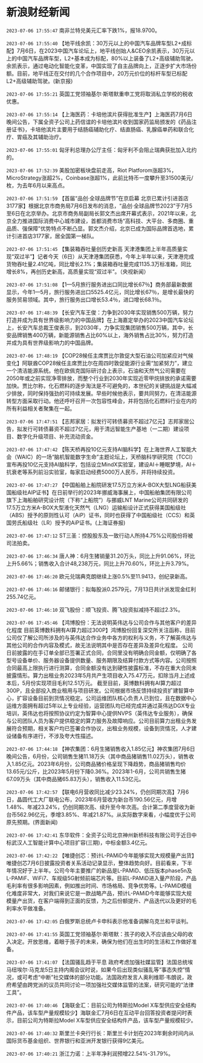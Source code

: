 # 新浪财经新闻
`2023-07-06 17:55:47` 南非兰特兑美元汇率下跌1%，报18.9700。

`2023-07-06 17:55:40` 【地平线余凯：30万元以上的中国汽车品牌车型L2+成标配】7月6日，在2023中国汽车论坛上，地平线创始人&CEO余凯表示，30万元以上的中国汽车品牌车型，L2+基本成为标配，80%以上装备了L2+高级辅助驾驶。余凯表示，通过电动化智能化变革，中国实现了自主品牌向上，正逐步扩大市场份额。目前，地平线正在交付的几个合作项目中，20万元价位的标杆车型已标配L2+高级辅助驾驶。(新京报)

`2023-07-06 17:55:21` 英国工党领袖基尔·斯塔默重申工党将取消私立学校的税收优惠。

`2023-07-06 17:55:14` 【上海医药：卡培他滨片获得批准生产】上海医药7月6日晚间公告，下属全资子公司上药信谊的卡培他滨片收到国家药监局颁发的《药品注册证书》，卡培他滨片主要用于结肠癌辅助化疗、结直肠癌、乳腺癌单药和联合化疗、胃癌及其辅助治疗。

`2023-07-06 17:55:01` 匈牙利总理办公厅主任：匈牙利不会阻止瑞典获批加入北约的。

`2023-07-06 17:52:39` 美股加密板块盘前走高，Riot Platforom涨超3%，MicroStrategy涨超2%，Coinbase涨超1%，此前比特币一度攀升至31500美元/枚，为去年6月以来高点。

`2023-07-06 17:51:59` 【首届“品创·全球品牌节”在京启幕 北京已累计引进首店3177家】根据北京市商务局7月6日发布的消息，“品创·全球品牌节2023”于7月5至6日在北京举办。北京市商务局副局长郭文杰出席开幕式表示，2021年以来，北京全力推进国际消费中心城市建设，首都消费市场“高科技、大平台、多商圈、重品质、强保障”优势特点不断凸显。郭文杰介绍，北京已成为国际品牌首选地，累计引进首店3177家，居全国第一梯队。

`2023-07-06 17:51:45` 【集装箱吞吐量创历史新高 天津港集团上半年高质量实现“双过半”】记者今天（6日）从天津港集团获悉，今年上半年以来，天津港完成货物吞吐量2.41亿吨，同比增长2.1%；集装箱吞吐量完成1135.3万标准箱，同比增长8%，再创历史新高，高质量实现“双过半”。（央视新闻）

`2023-07-06 17:51:08` 【1—5月旅行服务进出口同比增长67％】商务部最新数据显示，今年1—5月，旅行服务进出口5525.4亿元，同比增长67％，是增长最快的服务贸易领域。其中，旅行服务出口增长53.4％，进口增长68.1％。

`2023-07-06 17:48:39` 【长安汽车王俊：力争到2030年实现销售500万辆，努力打造并成为具有世界级影响力的中国品牌】在上海嘉定举办的2023中国汽车论坛上，长安汽车总裁王俊表示，到2030年，力争实现集团销售500万辆，其中，长安品牌销售400万辆，新能源销售占比60%以上，海外销售占比30%，努力打造并成为具有世界级影响力的中国品牌。

`2023-07-06 17:48:19` 【COP28候任主席贾比尔敦促大型石油公司加紧应对气候变化】阿联酋COP28候任主席贾比尔在周四时敦促能源行业需“加紧努力”，建立一个清洁能源系统。他在欧佩克国际研讨会上表示，石油和天然气公司需要在2050年或之前实现净零排放，而整个行业到2030年实现近零甲烷排放的承诺需要加快。贾比尔称，化石燃料的逐步淘汰是不可避免的，本世纪的关键挑战是大幅减少排放，同时保持强劲的可持续发展。早些时候他表示，要共同努力，在清洁能源转型方面采取行动。他还呼吁召开一次包容性峰会，并将包括化石燃料行业在内的所有利益相关者聚集在一起。

`2023-07-06 17:47:51` 【志邦家居：拟发行可转债募资不超过7亿元】志邦家居公告，拟发行可转债募资不超过7亿元，用于清远智能生产基地（一二期）建设项目、数字化升级项目、补充流动资金。

`2023-07-06 17:47:42`   【陈天桥再投10亿元支持AI脑科学】在上海世界人工智能大会（WAIC）的一场“脑机智能数字生命”主题论坛上，天桥脑科学研究院（TCCI）宣布再投10亿元支持AI脑科学，包括设立MindX实验室，建设AI＋睡眠梦境，AI＋抗衰老等系列前沿实验室，每家启动经费5000万人民币，并将持续投资。

`2023-07-06 17:47:27` 【中国船舶上船院研发17.5万立方米A-BOX大型LNG船获美国船级社AIP证书】在日前举行的2023年挪威海事展上，中国船舶集团有限公司旗下上海船舶研究设计院（下称“上船院”）与挪威LNT Marine公司共同研发的17.5万立方米A-BOX大型液化天然气（LNG）运输船设计正式获得美国船级社（ABS）授予的原则性认可（AiP）证书，同时也获得了中国船级社（CCS）和英国劳氏船级社（LR）授予的AiP证书。(上海证券报)

`2023-07-06 17:47:12` ST三圣：控股股东及一致行动人所持4.75%公司股份将被司法拍卖。

`2023-07-06 17:46:34` 唐人神：6月生猪销量31.20万头，同比上升91.06%，环比上升5.66%；销售收入合计48,238万元，同比上升70.60%，环比上升3.79%。

`2023-07-06 17:46:20` 欧元兑瑞典克朗继续上涨0.5%至11.9413，创纪录新高。

`2023-07-06 17:46:16` 邮储银行：拟每股派0.2579元，7月13日共计派发现金红利255.74亿元。

`2023-07-06 17:46:10` 双飞股份：顺飞投资、腾飞投资拟减持不超过2.3%。

`2023-07-06 17:45:46` 【鸿博股份：无法说明英伟达与公司合作与其他客户的差异化程度 目前英博数科拥有AI算力超过300P】鸿博股份回复深交所关注函称，目前公司仅了解公司所涉及的与英伟达合作业务中各方的权利与义务，不了解英伟达与其他公司的合作内容及模式，故无法说明其中是否存在差异及差异化程度。 公司日前披露的在手订单全部已签署正式合同，合同里没有明确合同金额，仅明确了各型号设备单价、服务器设备提供数量、服务期限及结算付款方式等内容。公司按照合同最高上限执行进行测算，合同金额没有达到硬性披露标准，不存在重大合同未披露情形。算力出租业务2023年5月共产生项目收入75.47万元，扣除当月上述成本后，5月份实现项目毛利12.51万元。 截至目前，英博数科拥有AI算力超过300P，且全部投入商业租用与项目研发。公司根据市场反馈持续投资扩建智算中心，扩容设备目前到货情况稳定。公司运维团队核心负责人已到位，且在数据中心运维方面拥有超过5年以上专业经验，运营团队均已经完成并通过英伟达DGX专业培训，英伟达也将按照协议约定为智算中心提供NVPS（英伟达专业服务），确保与公司团队人员为客户提供稳定的算力服务及故障响应。公司目前算力出租业务发展符合预期，相关客户均已签署合作协议，出租业务规模，设备到货情况，人才建设储备有序进行，不涉及夸大性描述。

`2023-07-06 17:44:18` 【神农集团：6月生猪销售收入1.85亿元】神农集团7月6日晚间公告，6月份，公司销售生猪11.18万头（其中商品猪销售11.02万头），销售收入1.85亿元。2023年6月份，公司商品猪价格呈现下降趋势，商品猪销售均价13.65元/公斤，比2023年5月份下降0.36%。2023年1-6月，公司共销售生猪67.09万头（其中商品猪65.83万头），销售收入11.53亿元。

`2023-07-06 17:42:57` 【联电6月营收同比减少23.24%，仍创同期次高】7月6日，晶圆代工大厂联电公布，2023年6月营收为新台币190.56亿元，月增1.48%、年减23.24%，仍创同期次高、续升至今年次高。合计第二季度营收为新台币562.96亿元，季增3.85%、年减21.87%。从实际数字来看，小幅度优于公司原先预期。(界面新闻)

`2023-07-06 17:42:41` 东华软件：全资子公司北京神州新桥科技有限公司于近日中标武汉人工智能计算中心项目扩容(三期)，中标金额3.4亿元。

`2023-07-06 17:42:22` 【唯捷创芯：预计L-PAMiD今年能够实现大规模量产出货】唯捷创芯7月6日披露投资者关系活动记录显示，整体趋势向好。目前看来，下半年情况好于上半年。公司今年主要推广的新品是L-PAMiD、低压版本phase5n及L-PAMiF、WiFi7、车规级5G射频前端芯片等。目前L-PAMiD进入量产阶段，产品毛利率有很多影响因素，例如推出时间、市场格局、竞争优势等。L-PAMiD模组化难度非常大，对我们来说它是一款战略产品，预计L-PAMiD今年能够实现大规模量产出货，在客户端得到正面的反馈，为之后份额提升、产品迭代以及更好的毛利率水平做准备。

`2023-07-06 17:42:05` 白俄罗斯总统卢卡申科表示他准备调解乌克兰和平谈判。

`2023-07-06 17:41:55` 英国工党领袖基尔·斯塔默：孩子的收入不应该由父母的收入决定。开放思维，着眼于孩子的未来，确保为他们在出生时的生活和工作做好准备。

`2023-07-06 17:41:07` 【法国骚乱趋于平息 政府考虑加强社媒监管】法国总统埃马纽埃尔·马克龙5日主持内阁会议时说，如果今后出现类似骚乱等“事态失控”情况，或可考虑“中断”社交媒体的部分功能。法国政府发言人奥利维耶·韦朗说，政府希望由跨党派的议员共同讨论一项加强社交媒体监管的法案，研究可能的“法律工具”。

`2023-07-06 17:40:46` 【海联金汇：目前公司为特斯拉Model X车型供应安全结构件产品，该车型产量规模较少】海联金汇7月6日在互动平台回答投资者提问时表示，目前公司为特斯拉Model X车型供应安全结构件产品，该车型产量规模较少。

`2023-07-06 17:40:32` 斯里兰卡央行行长：斯里兰卡计划在2023年剩余时间内从国际货币基金组织、世界银行和亚洲开发银行获得9亿美元。

`2023-07-06 17:40:21` 浙江力诺：上半年净利润预增22.54%-31.79%。

